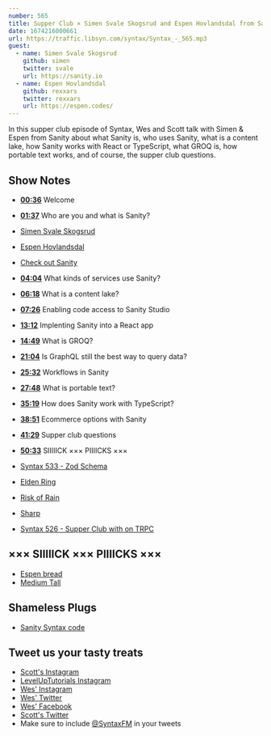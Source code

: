 ```yaml
---
number: 565
title: Supper Club × Simen Svale Skogsrud and Espen Hovlandsdal from Sanity
date: 1674216000661
url: https://traffic.libsyn.com/syntax/Syntax_-_565.mp3
guest:
  - name: Simen Svale Skogsrud
    github: simen
    twitter: svale
    url: https://sanity.io 
  - name: Espen Hovlandsdal
    github: rexxars
    twitter: rexxars
    url: https://espen.codes/
---
```


In this supper club episode of Syntax, Wes and Scott talk with Simen & Espen from Sanity about what Sanity is, who uses Sanity, what is a content lake, how Sanity works with React or TypeScript, what GROQ is, how portable text works, and of course, the supper club questions.

## Show Notes

* **[00:36](#t=00:36)** Welcome
* **[01:37](#t=01:37)** Who are you and what is Sanity?
* [Simen Svale Skogsrud](https://www.sanity.io/exchange/community/simen)
* [Espen Hovlandsdal](https://www.sanity.io/exchange/community/rexxars)
* [Check out Sanity](https://www.sanity.io/syntax)
* **[04:04](#t=04:04)** What kinds of services use Sanity?
* **[06:18](#t=06:18)** What is a content lake?
* **[07:26](#t=07:26)** Enabling code access to Sanity Studio
* **[13:12](#t=13:12)** Implenting Sanity into a React app
* **[14:49](#t=14:49)** What is GROQ?
* **[21:04](#t=21:04)** Is GraphQL still the best way to query data?
* **[25:32](#t=25:32)** Workflows in Sanity
* **[27:48](#t=27:48)** What is portable text?
* **[35:19](#t=35:19)** How does Sanity work with TypeScript?
* **[38:51](#t=38:51)** Ecommerce options with Sanity
* **[41:29](#t=41:29)** Supper club questions
* **[50:33](#t=50:33)** SIIIIICK ××× PIIIICKS ×××

* [Syntax 533 - Zod Schema](https://syntax.fm/show/533/zod-schema-validation-and-type-generation)

* [Elden Ring](https://en.bandainamcoent.eu/elden-ring/elden-ring)
* [Risk of Rain](https://store.steampowered.com/app/248820/Risk_of_Rain/)
* [Sharp](https://www.npmjs.com/package/sharp)
* [Syntax 526 - Supper Club with on TRPC](https://syntax.fm/show/526/supper-club-trpc-with-alex-katt-johansson)

## ××× SIIIIICK ××× PIIIICKS ×××

* [Espen bread](https://espen.codes/bread)
* [Medium Tall](https://mediumtallclothing.com/)

## Shameless Plugs

* [Sanity Syntax code](https://www.sanity.io/syntax)

## Tweet us your tasty treats

* [Scott's Instagram](https://www.instagram.com/stolinski/)
* [LevelUpTutorials Instagram](https://www.instagram.com/LevelUpTutorials/)
* [Wes' Instagram](https://www.instagram.com/wesbos/)
* [Wes' Twitter](https://twitter.com/wesbos)
* [Wes' Facebook](https://www.facebook.com/wesbos.developer)
* [Scott's Twitter](https://twitter.com/stolinski)
* Make sure to include [@SyntaxFM](https://twitter.com/SyntaxFM) in your tweets
